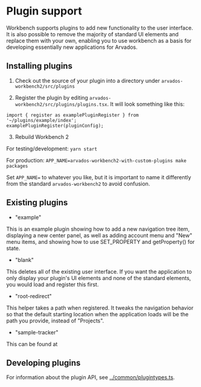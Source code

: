 [comment]: # (Copyright © The Arvados Authors. All rights reserved.)
[comment]: # ()
[comment]: # (SPDX-License-Identifier: CC-BY-SA-3.0)

# Plugin support

Workbench supports plugins to add new functionality to the user
interface.  It is also possible to remove the majority of standard UI
elements and replace them with your own, enabling you to use workbench
as a basis for developing essentially new applications for Arvados.

## Installing plugins

1. Check out the source of your plugin into a directory under `arvados-workbench2/src/plugins`

2. Register the plugin by editing `arvados-workbench2/src/plugins/plugins.tsx`.
It will look something like this:

```
import { register as examplePluginRegister } from '~/plugins/example/index';
examplePluginRegister(pluginConfig);
```

3. Rebuild Workbench 2

For testing/development: `yarn start`

For production: `APP_NAME=arvados-workbench2-with-custom-plugins make packages`

Set `APP_NAME=` to whatever you like, but it is important to name it
differently from the standard `arvados-workbench2` to avoid confusion.

## Existing plugins

* "example"

This is an example plugin showing how to add a new navigation tree
item, displaying a new center panel, as well as adding account menu
and "New" menu items, and showing how to use SET_PROPERTY and
getProperty() for state.

* "blank"

This deletes all of the existing user interface.  If you want the
application to only display your plugin's UI elements and none of the
standard elements, you would load and register this first.

* "root-redirect"

This helper takes a path when registered.  It tweaks the navigation
behavior so that the default starting location when the application
loads will be the path you provide, instead of "Projects".

* "sample-tracker"

This can be found at



## Developing plugins

For information about the plugin API, see
[../common/plugintypes.ts](src/common/plugintypes.ts).
